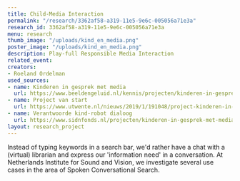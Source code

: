 ```yaml
---
title: Child-Media Interaction
permalink: "/research/3362af58-a319-11e5-9e6c-005056a71e3a"
research_id: 3362af58-a319-11e5-9e6c-005056a71e3a
menu: research
thumb_image: "/uploads/kind_en_media.png"
poster_image: "/uploads/kind_en_media.png"
description: Play-full Responsible Media Interaction
related_event: 
creators:
- Roeland Ordelman
used_sources:
- name: Kinderen in gesprek met media
  url: https://www.beeldengeluid.nl/kennis/projecten/kinderen-in-gesprek-met-media
- name: Project van start
  url: https://www.utwente.nl/nieuws/2019/1/191048/project-kinderen-in-gesprek-met-media-van-start
- name: Verantwoorde kind-robot dialoog
  url: https://www.sidnfonds.nl/projecten/kinderen-in-gesprek-met-media-een-verantwoorde-kind-robot-dialoog
layout: research_project
---
```


Instead of typing keywords in a search bar, we'd rather have a chat with a (virtual) librarian and express our 'information need' in a conversation. At Netherlands Institute for Sound and Vision, we investigate several use cases in the area of Spoken Conversational Search.  
